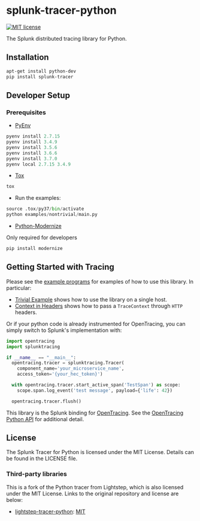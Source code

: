 # splunk-tracer-python

[![MIT license](http://img.shields.io/badge/license-MIT-blue.svg)](http://opensource.org/licenses/MIT)

The Splunk distributed tracing library for Python.

## Installation

```bash
apt-get install python-dev
pip install splunk-tracer
```

## Developer Setup

### Prerequisites
* [PyEnv](https://github.com/pyenv/pyenv)

```python
pyenv install 2.7.15
pyenv install 3.4.9
pyenv install 3.5.6
pyenv install 3.6.6
pyenv install 3.7.0
pyenv local 2.7.15 3.4.9
```

* [Tox](https://pypi.org/project/tox/)
```python
tox
```

* Run the examples:
```python
source .tox/py37/bin/activate
python examples/nontrivial/main.py
```

* [Python-Modernize](https://github.com/python-modernize/python-modernize)

Only required for developers
```python
pip install modernize
```


## Getting Started with Tracing

Please see the [example programs](examples/) for examples of how to use this library. In particular:

* [Trivial Example](examples/trivial/main.py) shows how to use the library on a single host.
* [Context in Headers](examples/http/context_in_headers.py) shows how to pass a `TraceContext` through `HTTP` headers.

Or if your python code is already instrumented for OpenTracing, you can simply switch to Splunk's implementation with:

```python
import opentracing
import splunktracing

if __name__ == "__main__":
  opentracing.tracer = splunktracing.Tracer(
    component_name='your_microservice_name',
    access_token='{your_hec_token}')

  with opentracing.tracer.start_active_span('TestSpan') as scope:
    scope.span.log_event('test message', payload={'life': 42})

  opentracing.tracer.flush()
```


This library is the Splunk binding for [OpenTracing](http://opentracing.io/). See the [OpenTracing Python API](https://github.com/opentracing/opentracing-python) for additional detail.

## License

The Splunk Tracer for Python is licensed under the MIT License. Details can be found in the LICENSE file.

### Third-party libraries

This is a fork of the Python tracer from Lightstep, which is also licensed under the MIT License. Links to the original repository and license are below:

* [lightstep-tracer-python][lightstep]: [MIT][lightstep-license]

[lightstep]:                      https://github.com/lightstep/lightstep-tracer-python
[lightstep-license]:              https://github.com/lightstep/lightstep-tracer-python/blob/master/LICENSE

